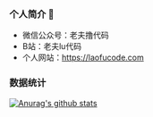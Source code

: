 ### 个人简介 👋
- 微信公众号：老夫撸代码
- B站：老夫lu代码
- 个人网站：https://laofucode.com
### 数据统计 
[![Anurag's github stats](https://github-readme-stats.vercel.app/api?username=pythonsir)](https://github.com/pythonsir/github-readme-stats)

